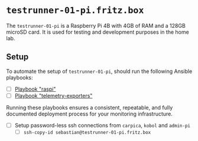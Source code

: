 # `testrunner-01-pi.fritz.box`

The `testrunner-01-pi` is a Raspberry Pi 4B with 4GB of RAM and a 128GB microSD card. It is used for testing and development purposes in the home lab.

## Setup

To automate the setup of `testrunner-01-pi`, should run the following Ansible playbooks:

- [ ] [Playbook "raspi"](../../ansible/raspi.md)
- [ ] [Playbook "telemetry-exporters"](../../ansible/telemetry-exporters.md)

Running these playbooks ensures a consistent, repeatable, and fully documented deployment process for your monitoring infrastructure.

- [ ] Setup password-less ssh connections from `carpica`, `kobol` and `admin-pi`
    - [ ] `ssh-copy-id sebastian@testrunner-01-pi.fritz.box`
